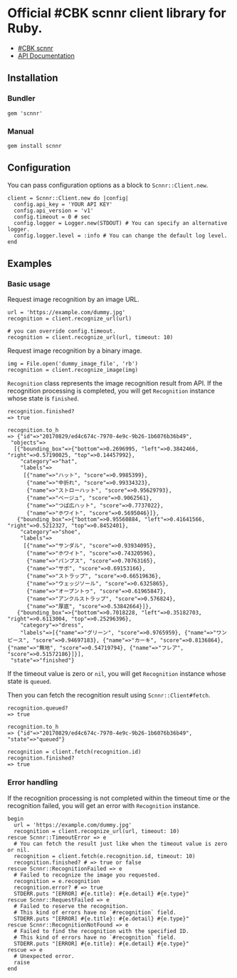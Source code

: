 # Official #CBK scnnr client library for Ruby.

- [#CBK scnnr](https://scnnr.cubki.jp/)
- [API Documentation](https://api.scnnr.cubki.jp/v1/docs)

## Installation
### Bundler
```
gem 'scnnr'
```

### Manual
```
gem install scnnr
```

## Configuration
You can pass configuration options as a block to `Scnnr::Client.new`.

```
client = Scnnr::Client.new do |config|
  config.api_key = 'YOUR API KEY'
  config.api_version = 'v1'
  config.timeout = 0 # sec
  config.logger = Logger.new(STDOUT) # You can specify an alternative logger.
  config.logger.level = :info # You can change the default log level.
end
```

## Examples
### Basic usage
Request image recognition by an image URL.

```
url = 'https://example.com/dummy.jpg'
recognition = client.recognize_url(url)

# you can override config.timeout.
recognition = client.recognize_url(url, timeout: 10)
```

Request image recognition by a binary image.

```
img = File.open('dummy_image_file', 'rb')
recognition = client.recognize_image(img)
```

`Recognition` class represents the image recognition result from API.
If the recognition processing is completed, you will get `Recognition` instance whose state is `finished`.

```
recognition.finished?
=> true

recognition.to_h
=> {"id"=>"20170829/ed4c674c-7970-4e9c-9b26-1b6076b36b49",
 "objects"=>
  [{"bounding_box"=>{"bottom"=>0.2696995, "left"=>0.3842466, "right"=>0.57190025, "top"=>0.14457992},
    "category"=>"hat",
    "labels"=>
     [{"name"=>"ハット", "score"=>0.9985399},
      {"name"=>"中折れ", "score"=>0.99334323},
      {"name"=>"ストローハット", "score"=>0.95629793},
      {"name"=>"ベージュ", "score"=>0.9062561},
      {"name"=>"つば広ハット", "score"=>0.7737022},
      {"name"=>"ホワイト", "score"=>0.5695046}]},
   {"bounding_box"=>{"bottom"=>0.95560884, "left"=>0.41641566, "right"=>0.5212327, "top"=>0.8452401},
    "category"=>"shoe",
    "labels"=>
     [{"name"=>"サンダル", "score"=>0.93934095},
      {"name"=>"ホワイト", "score"=>0.74320596},
      {"name"=>"パンプス", "score"=>0.70763165},
      {"name"=>"サボ", "score"=>0.69153166},
      {"name"=>"ストラップ", "score"=>0.66519636},
      {"name"=>"ウェッジソール", "score"=>0.6325865},
      {"name"=>"オープントゥ", "score"=>0.61965847},
      {"name"=>"アンクルストラップ", "score"=>0.576824},
      {"name"=>"厚底", "score"=>0.53842664}]},
   {"bounding_box"=>{"bottom"=>0.7018228, "left"=>0.35182703, "right"=>0.6113004, "top"=>0.25296396},
    "category"=>"dress",
    "labels"=>[{"name"=>"グリーン", "score"=>0.9765959}, {"name"=>"ワンピース", "score"=>0.94697183}, {"name"=>"カーキ", "score"=>0.8136864}, {"name"=>"無地", "score"=>0.54719794}, {"name"=>"フレア", "score"=>0.51572186}]}],
 "state"=>"finished"}
```

If the timeout value is zero or `nil`, you will get `Recognition` instance whose state is `queued`.

Then you can fetch the recognition result using `Scnnr::Client#fetch`.

```
recognition.queued?
=> true

recognition.to_h
=> {"id"=>"20170829/ed4c674c-7970-4e9c-9b26-1b6076b36b49", "state"=>"queued"}

recognition = client.fetch(recognition.id)
recognition.finished?
=> true
```

### Error handling

If the recognition processing is not completed within the timeout time or the recognition failed,
you will get an error with `Recognition` instance.

```
begin
  url = 'https://example.com/dummy.jpg'
  recognition = client.recognize_url(url, timeout: 10)
rescue Scnnr::TimeoutError => e
  # You can fetch the result just like when the timeout value is zero or nil.
  recognition = client.fetch(e.recognition.id, timeout: 10)
  recognition.finished? # => true or false
rescue Scnnr::RecognitionFailed => e
  # Failed to recognize the image you requested.
  recognition = e.recognition
  recognition.error? # => true
  STDERR.puts "[ERROR] #{e.title}: #{e.detail} #{e.type}"
rescue Scnnr::RequestFailed => e
  # Failed to reserve the recognition.
  # This kind of errors have no `#recognition` field.
  STDERR.puts "[ERROR] #{e.title}: #{e.detail} #{e.type}"
rescue Scnnr::RecognitionNotFound => e
  # Failed to find the recognition with the specified ID.
  # This kind of errors have no `#recognition` field.
  STDERR.puts "[ERROR] #{e.title}: #{e.detail} #{e.type}"
rescue => e
  # Unexpected error.
  raise
end
```
